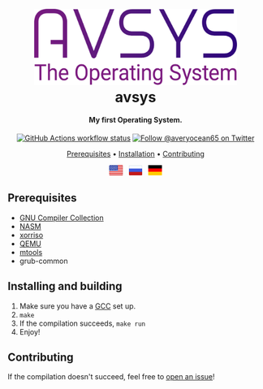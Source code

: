 <h1 align="center">
  <br>
  <a><img src="media/logo.png" alt="avsys" width="400"></a>
  <br>
  avsys
  <br>
</h1>

<h4 align="center">My first Operating System.</a></h4>

<p align="center">
  <a href="https://github.com/averyocean65/avsys/actions"
    ><img
      src="https://img.shields.io/github/actions/workflow/status/averyocean65/avsys/makefile.yml"
      alt="GitHub Actions workflow status"
  /></a>
  <a href="https://twitter.com/averyocean65"
    ><img
      src="https://img.shields.io/badge/twitter-@averyocean65-1DA1F3?style=flat-square"
      alt="Follow @averyocean65 on Twitter"
  /></a>
</p>


<p align="center">
  <a href="#prerequisites">Prerequisites</a> •
  <a href="#installing-and-building">Installation</a> •
  <a href="#contributing">Contributing</a>
</p>

<p align="center">
  <a href="README.md"
    ><img
      height="20"
      src="media/flag-us.png"
      alt="English"
  /></a>
  &nbsp;
  <a
    href="media/README-ru.md"
    ><img
      height="20"
      src="media/flag-ru.png"
      alt="Русский"
  /></a>
  &nbsp;
  <a
    href="media/README-de.md"
    ><img
      height="20"
      src="media/flag-de.png"
      alt="Deutsch"
  /></a>
</p>

## Prerequisites
- [GNU Compiler Collection](https://gcc.gnu.org/)
- [NASM](https://www.nasm.us/)
- [xorriso](https://www.gnu.org/software/xorriso/)
- [QEMU](https://www.qemu.org/)
- [mtools](https://www.gnu.org/software/mtools/)
- grub-common

## Installing and building
1. Make sure you have a [GCC](https://gcc.gnu.org/) set up.
2. ``make``
3. If the compilation succeeds, ``make run``
4. Enjoy!

## Contributing
If the compilation doesn't succeed, feel free to [open an issue](https://github.com/averyocean65/avsys/issues/new)!
